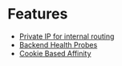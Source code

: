 # Features

* [Private IP for internal routing](features/private-ip.md)
* [Backend Health Probes](features/probes.md)
* [Cookie Based Affinity](features/cookie-affinity.md)